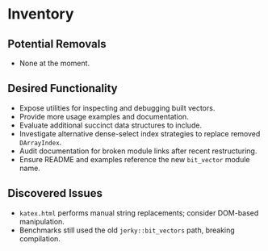# Inventory

## Potential Removals
- None at the moment.

## Desired Functionality
- Expose utilities for inspecting and debugging built vectors.
- Provide more usage examples and documentation.
- Evaluate additional succinct data structures to include.
- Investigate alternative dense-select index strategies to replace removed `DArrayIndex`.
- Audit documentation for broken module links after recent restructuring.
- Ensure README and examples reference the new `bit_vector` module name.

## Discovered Issues
- `katex.html` performs manual string replacements; consider DOM-based manipulation.
- Benchmarks still used the old `jerky::bit_vectors` path, breaking compilation.

